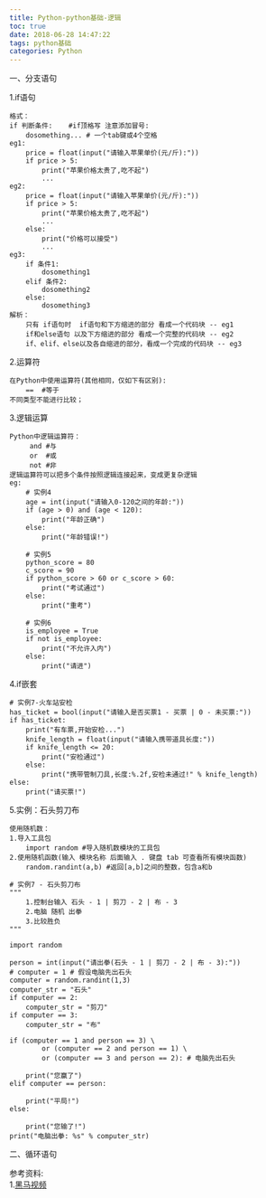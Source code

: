 ```yaml
---
title: Python-python基础-逻辑
toc: true
date: 2018-06-28 14:47:22
tags: python基础
categories: Python
---
```


一、分支语句

<!-- more -->

1.if语句
	
	格式：
	if 判断条件:	#if顶格写 注意添加冒号:
		dosomething... # 一个tab键或4个空格
	eg1:
		price = float(input("请输入苹果单价(元/斤):"))
		if price > 5:
		    print("苹果价格太贵了,吃不起")
		    ...
	eg2:
		price = float(input("请输入苹果单价(元/斤):"))
		if price > 5:
		    print("苹果价格太贵了,吃不起")
		    ...
		else:
		    print("价格可以接受")
		    ...
	eg3:
		if 条件1:
			dosomething1
		elif 条件2:
			dosomething2
		else:
			dosomething3
	解析：
		只有 if语句时  if语句和下方缩进的部分 看成一个代码块 -- eg1
		if和else语句 以及下方缩进的部分 看成一个完整的代码块 -- eg2
		if、elif、else以及各自缩进的部分，看成一个完成的代码块 -- eg3
2.运算符
	
	在Python中使用运算符(其他相同，仅如下有区别):
		== 	#等于
	不同类型不能进行比较；
3.逻辑运算
	
	Python中逻辑运算符：
		 and #与
		 or  #或
		 not #非
	逻辑运算符可以把多个条件按照逻辑连接起来，变成更复杂逻辑
	eg:
		# 实例4
		age = int(input("请输入0-120之间的年龄:"))
		if (age > 0) and (age < 120):
		    print("年龄正确")
		else:
		    print("年龄错误!")
		    
		# 实例5
		python_score = 80
		c_score = 90
		if python_score > 60 or c_score > 60:
		    print("考试通过")
		else:
		    print("重考")
		
		# 实例6
		is_employee = True
		if not is_employee:
		    print("不允许入内")
		else:
		    print("请进")
4.if嵌套
	
	# 实例7-火车站安检
	has_ticket = bool(input("请输入是否买票1 - 买票 | 0 - 未买票:"))
	if has_ticket:
	    print("有车票,开始安检...")
	    knife_length = float(input("请输入携带道具长度:"))
	    if knife_length <= 20:
	        print("安检通过")
	    else:
	        print("携带管制刀具,长度:%.2f,安检未通过!" % knife_length)
	else:
	    print("请买票!")
5.实例：石头剪刀布
	
	使用随机数：
	1.导入工具包
		import random #导入随机数模块的工具包
	2.使用随机函数(输入 模块名称 后面输入 . 键盘 tab 可查看所有模块函数)
		random.randint(a,b) #返回[a,b]之间的整数，包含a和b

	# 实例7 - 石头剪刀布
	"""
	    1.控制台输入 石头 - 1 | 剪刀 - 2 | 布 - 3
	    2.电脑 随机 出拳
	    3.比较胜负
	"""
	
	import random
	
	person = int(input("请出拳(石头 - 1 | 剪刀 - 2 | 布 - 3):"))
	# computer = 1 # 假设电脑先出石头
	computer = random.randint(1,3)
	computer_str = "石头"
	if computer == 2:
	    computer_str = "剪刀"
	if computer == 3:
	    computer_str = "布"
	
	if (computer == 1 and person == 3) \
	        or (computer == 2 and person == 1) \
	        or (computer == 3 and person == 2): # 电脑先出石头
	
	    print("您赢了")
	elif computer == person:
	
	    print("平局!")
	else:
	
	    print("您输了!")
	print("电脑出拳: %s" % computer_str)

二、循环语句<br>




	
	
参考资料:<br>
1.[黑马视频]()<br>
